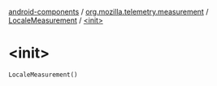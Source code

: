 [android-components](../../index.md) / [org.mozilla.telemetry.measurement](../index.md) / [LocaleMeasurement](index.md) / [&lt;init&gt;](./-init-.md)

# &lt;init&gt;

`LocaleMeasurement()`